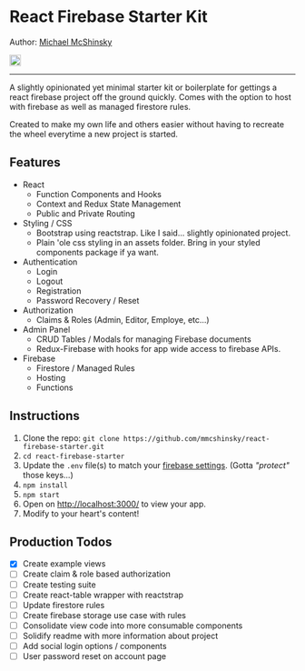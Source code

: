 # React Firebase Starter Kit

Author: [Michael McShinsky](https://www.linkedin.com/in/michaelmcshinsky)

<a href="https://twitter.com/mikemcshinsky"><img src="https://img.shields.io/twitter/follow/mikemcshinsky.svg?style=social&amp;label=Follow+@mikemcshinsky&amp;maxAge=3600" alt="Twitter" height="20"></a>

---

A slightly opinionated yet minimal starter kit or boilerplate for gettings a react firebase project off the ground quickly. Comes with the option to host with firebase as well as managed firestore rules.

Created to make my own life and others easier without having to recreate the wheel everytime a new project is started.

## Features

- React
  * Function Components and Hooks
  * Context and Redux State Management
  * Public and Private Routing
- Styling / CSS
  * Bootstrap using reactstrap. Like I said... slightly opinionated project.
  * Plain 'ole css styling in an assets folder. Bring in your styled components package if ya want.
- Authentication
  * Login
  * Logout
  * Registration
  * Password Recovery / Reset
- Authorization
  * Claims & Roles (Admin, Editor, Employe, etc...)
- Admin Panel
  * CRUD Tables / Modals for managing Firebase documents
  * Redux-Firebase with hooks for app wide access to firebase APIs.
- Firebase
  * Firestore / Managed Rules
  * Hosting
  * Functions

## Instructions

1. Clone the repo: `git clone https://github.com/mmcshinsky/react-firebase-starter.git`
2. `cd react-firebase-starter`
3. Update the `.env` file(s) to match your [firebase settings](https://console.firebase.google.com/). (Gotta *"protect"* those keys...)
4. `npm install`
5. `npm start`
6. Open on [http://localhost:3000/](http://localhost:3000/) to view your app.
7. Modify to your heart's content!

## Production Todos

- [x] Create example views
- [ ] Create claim & role based authorization
- [ ] Create testing suite
- [ ] Create react-table wrapper with reactstrap
- [ ] Update firestore rules
- [ ] Create firebase storage use case with rules
- [ ] Consolidate view code into more consumable components
- [ ] Solidify readme with more information about project
- [ ] Add social login options / components
- [ ] User password reset on account page
